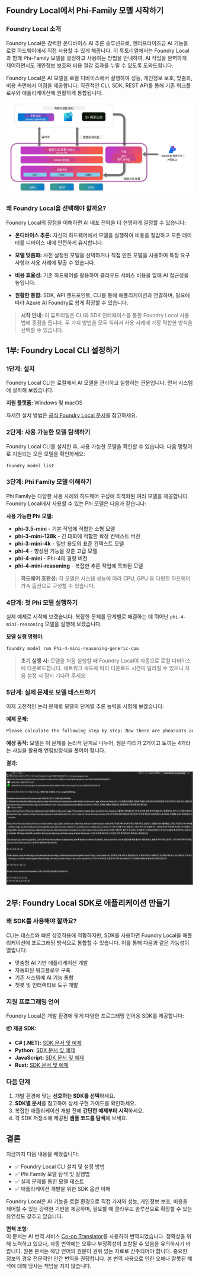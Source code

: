 <!--
CO_OP_TRANSLATOR_METADATA:
{
  "original_hash": "52973a5680a65a810aa80b7036afd31f",
  "translation_date": "2025-06-27T13:36:03+00:00",
  "source_file": "md/01.Introduction/02/07.FoundryLocal.md",
  "language_code": "ko"
}
-->
## Foundry Local에서 Phi-Family 모델 시작하기

### Foundry Local 소개

Foundry Local은 강력한 온디바이스 AI 추론 솔루션으로, 엔터프라이즈급 AI 기능을 로컬 하드웨어에서 직접 사용할 수 있게 해줍니다. 이 튜토리얼에서는 Foundry Local과 함께 Phi-Family 모델을 설정하고 사용하는 방법을 안내하여, AI 작업을 완벽하게 제어하면서도 개인정보 보호와 비용 절감 효과를 누릴 수 있도록 도와드립니다.

Foundry Local은 AI 모델을 로컬 디바이스에서 실행하여 성능, 개인정보 보호, 맞춤화, 비용 측면에서 이점을 제공합니다. 직관적인 CLI, SDK, REST API를 통해 기존 워크플로우와 애플리케이션에 원활하게 통합됩니다.


![arch](../../../../../translated_images/foundry-local-arch.8823e321dd8258d7d68815ddb0153503587142ff32e6997041c7cf0c9df24b49.ko.png)

### 왜 Foundry Local을 선택해야 할까요?

Foundry Local의 장점을 이해하면 AI 배포 전략을 더 현명하게 결정할 수 있습니다:

- **온디바이스 추론:** 자신의 하드웨어에서 모델을 실행하여 비용을 절감하고 모든 데이터를 디바이스 내에 안전하게 유지합니다.

- **모델 맞춤화:** 사전 설정된 모델을 선택하거나 직접 만든 모델을 사용하여 특정 요구사항과 사용 사례에 맞출 수 있습니다.

- **비용 효율성:** 기존 하드웨어를 활용하여 클라우드 서비스 비용을 없애 AI 접근성을 높입니다.

- **원활한 통합:** SDK, API 엔드포인트, CLI를 통해 애플리케이션과 연결하며, 필요에 따라 Azure AI Foundry로 쉽게 확장할 수 있습니다.

> **시작 안내:** 이 튜토리얼은 CLI와 SDK 인터페이스를 통한 Foundry Local 사용법에 중점을 둡니다. 두 가지 방법을 모두 익혀서 사용 사례에 가장 적합한 방식을 선택할 수 있습니다.

## 1부: Foundry Local CLI 설정하기

### 1단계: 설치

Foundry Local CLI는 로컬에서 AI 모델을 관리하고 실행하는 관문입니다. 먼저 시스템에 설치해 보겠습니다.

**지원 플랫폼:** Windows 및 macOS

자세한 설치 방법은 [공식 Foundry Local 문서](https://github.com/microsoft/Foundry-Local/blob/main/README.md)를 참고하세요.

### 2단계: 사용 가능한 모델 탐색하기

Foundry Local CLI를 설치한 후, 사용 가능한 모델을 확인할 수 있습니다. 다음 명령어로 지원되는 모든 모델을 확인하세요:


```bash
foundry model list
```

### 3단계: Phi Family 모델 이해하기

Phi Family는 다양한 사용 사례와 하드웨어 구성에 최적화된 여러 모델을 제공합니다. Foundry Local에서 사용할 수 있는 Phi 모델은 다음과 같습니다:

**사용 가능한 Phi 모델:** 

- **phi-3.5-mini** - 기본 작업에 적합한 소형 모델
- **phi-3-mini-128k** - 긴 대화에 적합한 확장 컨텍스트 버전
- **phi-3-mini-4k** - 일반 용도의 표준 컨텍스트 모델
- **phi-4** - 향상된 기능을 갖춘 고급 모델
- **phi-4-mini** - Phi-4의 경량 버전
- **phi-4-mini-reasoning** - 복잡한 추론 작업에 특화된 모델

> **하드웨어 호환성:** 각 모델은 시스템 성능에 따라 CPU, GPU 등 다양한 하드웨어 가속 옵션으로 구성할 수 있습니다.

### 4단계: 첫 Phi 모델 실행하기

실제 예제로 시작해 보겠습니다. 복잡한 문제를 단계별로 해결하는 데 뛰어난 `phi-4-mini-reasoning` 모델을 실행해 보겠습니다.


**모델 실행 명령어:**

```bash
foundry model run Phi-4-mini-reasoning-generic-cpu
```

> **초기 실행 시:** 모델을 처음 실행할 때 Foundry Local이 자동으로 로컬 디바이스에 다운로드합니다. 네트워크 속도에 따라 다운로드 시간이 달라질 수 있으니 처음 설정 시 잠시 기다려 주세요.

### 5단계: 실제 문제로 모델 테스트하기

이제 고전적인 논리 문제로 모델의 단계별 추론 능력을 시험해 보겠습니다:

**예제 문제:**

```txt
Please calculate the following step by step: Now there are pheasants and rabbits in the same cage, there are thirty-five heads on top and ninety-four legs on the bottom, how many pheasants and rabbits are there?
```

**예상 동작:** 모델은 이 문제를 논리적 단계로 나누어, 꿩은 다리가 2개이고 토끼는 4개라는 사실을 활용해 연립방정식을 풀어야 합니다.

**결과:**

![cli](../../../../../translated_images/cli.862ec6b55c2b5d916093866d4df99190150d4198fd33ab79e586f9d6f5403089.ko.png)

## 2부: Foundry Local SDK로 애플리케이션 만들기

### 왜 SDK를 사용해야 할까요?

CLI는 테스트와 빠른 상호작용에 적합하지만, SDK를 사용하면 Foundry Local을 애플리케이션에 프로그래밍 방식으로 통합할 수 있습니다. 이를 통해 다음과 같은 가능성이 열립니다:

- 맞춤형 AI 기반 애플리케이션 개발
- 자동화된 워크플로우 구축
- 기존 시스템에 AI 기능 통합
- 챗봇 및 인터랙티브 도구 개발

### 지원 프로그래밍 언어

Foundry Local은 개발 환경에 맞게 다양한 프로그래밍 언어용 SDK를 제공합니다:

**📦 제공 SDK:**

- **C# (.NET):** [SDK 문서 및 예제](https://github.com/microsoft/Foundry-Local/tree/main/sdk/cs)
- **Python:** [SDK 문서 및 예제](https://github.com/microsoft/Foundry-Local/tree/main/sdk/python)
- **JavaScript:** [SDK 문서 및 예제](https://github.com/microsoft/Foundry-Local/tree/main/sdk/js)
- **Rust:** [SDK 문서 및 예제](https://github.com/microsoft/Foundry-Local/tree/main/sdk/rust)

### 다음 단계

1. 개발 환경에 맞는 **선호하는 SDK를 선택**하세요.
2. **SDK별 문서**를 참고하여 상세 구현 가이드를 확인하세요.
3. 복잡한 애플리케이션 개발 전에 **간단한 예제부터 시작**하세요.
4. 각 SDK 저장소에 제공된 **샘플 코드를 탐색**해 보세요.

## 결론

지금까지 다음 내용을 배웠습니다:
- ✅ Foundry Local CLI 설치 및 설정 방법
- ✅ Phi Family 모델 탐색 및 실행법
- ✅ 실제 문제를 통한 모델 테스트
- ✅ 애플리케이션 개발을 위한 SDK 옵션 이해

Foundry Local은 AI 기능을 로컬 환경으로 직접 가져와 성능, 개인정보 보호, 비용을 제어할 수 있는 강력한 기반을 제공하며, 필요할 때 클라우드 솔루션으로 확장할 수 있는 유연성도 갖추고 있습니다.

**면책 조항**:  
이 문서는 AI 번역 서비스 [Co-op Translator](https://github.com/Azure/co-op-translator)를 사용하여 번역되었습니다. 정확성을 위해 노력하고 있으나, 자동 번역에는 오류나 부정확성이 포함될 수 있음을 유의하시기 바랍니다. 원본 문서는 해당 언어의 원문이 권위 있는 자료로 간주되어야 합니다. 중요한 정보의 경우 전문적인 인간 번역을 권장합니다. 본 번역 사용으로 인한 오해나 잘못된 해석에 대해 당사는 책임을 지지 않습니다.